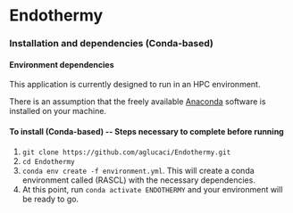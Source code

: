 # Endothermy




### Installation and dependencies (Conda-based)
#### Environment dependencies
This application is currently designed to run in an HPC environment.

There is an assumption that the freely available [Anaconda](https://anaconda.org/) software is installed on your machine.

#### To install (Conda-based) -- Steps necessary to complete before running
1. `git clone https://github.com/aglucaci/Endothermy.git`
2. `cd Endothermy`
3. `conda env create -f environment.yml`.  This will create a conda environment called (RASCL) with the necessary dependencies.
4. At this point, run `conda activate ENDOTHERMY` and your environment will be ready to go.








